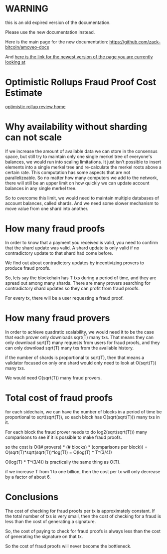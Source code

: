 WARNING
========

this is an old expired version of the documentation.

Please use the new documentation instead. 

Here is the main page for the new documentation: https://github.com/zack-bitcoin/amoveo-docs 

And [here is the link for the newest version of the page you are currently looking at](https://github.com/zack-bitcoin/amoveo-docs/blob/master//other_blockchains/optimistic_rollups_fraud_proof_cost.md)

Optimistic Rollups Fraud Proof Cost Estimate
===========

[optimistic rollup review home](https://github.com/zack-bitcoin/amoveo/blob/master/docs/other_blockchains/optimistic_rollups.md)



Why availability without sharding can not scale
===========

If we increase the amount of available data we can store in the consensus space, but still try to maintain only one single merkel tree of everyone's balances, we would run into scaling limitations.
It just isn't possible to insert elements into a single merkel tree and re-calculate the merkel roots above a certain rate. This computation has some aspects that are not parallelizeable.
So no matter how many computers we add to the network, there will still be an upper limit on how quickly we can update account balances in any single merkel tree.

So to overcome this limit, we would need to maintain multiple databases of account balances, called shards. And we need some slower mechanism to move value from one shard into another.

How many fraud proofs
==========

In order to know that a payment you received is valid, you need to confirm that the shard update was valid.
A shard update is only valid if no contradictory update to that shard had come before.

We find out about contradictory updates by incentivizing provers to produce fraud proofs.

So, lets say the blockchain has T txs during a period of time, and they are spread out among many shards.
There are many provers searching for contradictory shard updates so they can profit from fraud proofs.

For every tx, there will be a user requesting a fraud proof.

How many fraud provers
==========

In order to achieve quadratic scalability, we would need it to be the case that each prover only downloads sqrt(T) many txs.
That means they can only download sqrt(T) many requests from users for fraud proofs, and they can only download sqrt(T) many txs from the available history.

if the number of shards is proportional to sqrt(T), then that means a validator focused on only one shard would only need to look at O(sqrt(T)) many txs.

We would need O(sqrt(T)) many fraud provers.

Total cost of fraud proofs
===========

for each sidechain, we can have the number of blocks in a period of time be proportional to sqrt(sqrt(T)), so each block has O(sqrt(sqrt(T))) many txs in it.

For each block the fraud prover needs to do log2(sqrt(sqrt(T))) many comparisons to see if it is possible to make fraud proofs.

so the cost is O((# provers) * (# blocks) * (comparisons per block)) = O(sqrt(T)*sqrt(sqrt(T))*log(T)) = O(log(T) * T^(3/4))

O(log(T) * T^(3/4)) is practically the same thing as O(T).

if we increase T from 1 to one billion, then the cost per tx will only decrease by a factor of about 6.


Conclusions
==========

The cost of checking for fraud proofs per tx is approximately constant.
If the total number of txs is very small, then the cost of checking for a fraud is less than the cost of generating a signature.

So, the cost of paying to check for fraud proofs is always less than the cost of generating the signature on that tx.

So the cost of fraud proofs will never become the bottleneck.

